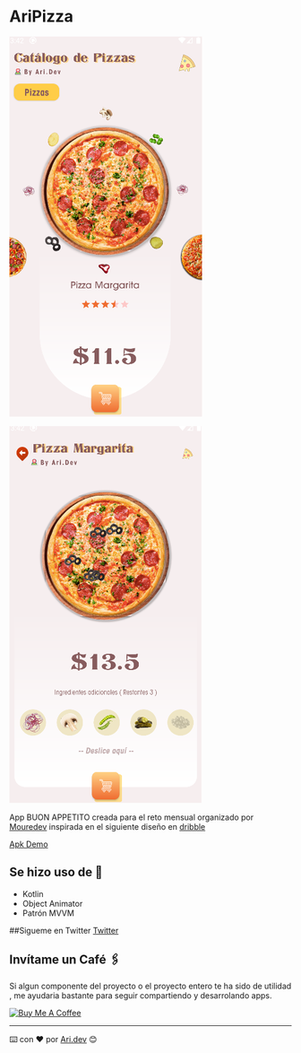 # AriPizza

![Image text](https://github.com/A-Cordero/AriPizza/blob/35ef9ec7817bb083ea9100a260eb0920221c37f9/app/demo/Captura%20de%20pantalla%20de%202022-11-27%2022-08-11.png)

![Image text](https://github.com/A-Cordero/AriPizza/blob/35ef9ec7817bb083ea9100a260eb0920221c37f9/app/demo/Captura%20de%20pantalla%20de%202022-11-27%2022-09-04.png)

App BUON APPETITO creada para el reto mensual organizado por [Mouredev](https://github.com/mouredev/Monthly-App-Challenge-2022) inspirada en el siguiente diseño 
en [dribble](https://dribbble.com/shots/8154883-Pizza-order-system)

[Apk Demo ](https://github.com/A-Cordero/AriPizza/blob/35ef9ec7817bb083ea9100a260eb0920221c37f9/app/demo/app-debug.apk)

## Se hizo uso de 🚀

 - Kotlin
 - Object Animator
 - Patrón MVVM

##Sigueme en Twitter
[Twitter](https://twitter.com/anthony62411856)

## Invítame un Café 🖇️
Si algun componente del proyecto o el proyecto entero te ha sido de utilidad , me ayudaria bastante
para seguir compartiendo y desarrolando apps.

<a href="https://www.buymeacoffee.com/arianocordN" target="_blank"><img src="https://cdn.buymeacoffee.com/buttons/default-orange.png" alt="Buy Me A Coffee" height="41" width="174"></a>

---
⌨️ con ❤️ por [Ari.dev](https://github.com/A-Cordero) 😊

